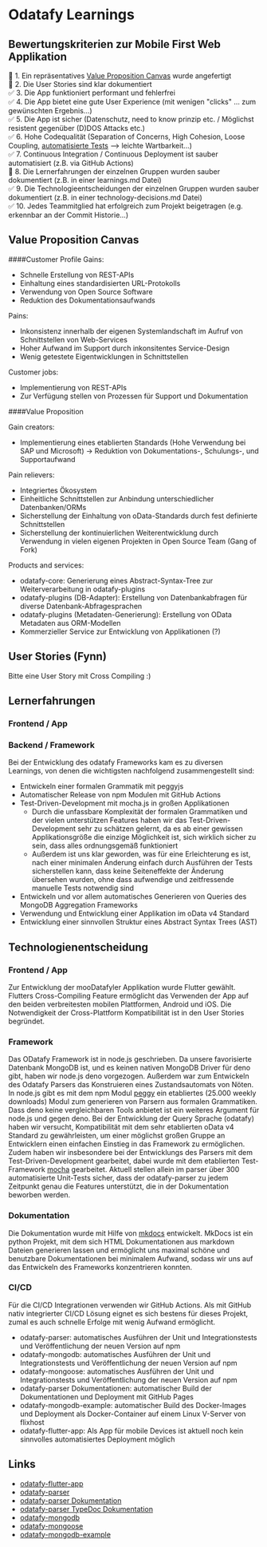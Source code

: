 # Odatafy Learnings

## Bewertungskriterien zur Mobile First Web Applikation
:large_orange_diamond: 1. Ein repräsentatives [Value Proposition Canvas](https://www.youtube.com/watch?v=ReM1uqmVfP0&t=3s) wurde angefertigt   
:large_orange_diamond: 2. Die User Stories sind klar dokumentiert   
:white_check_mark: 3. Die App funktioniert performant und fehlerfrei    
:white_check_mark: 4. Die App bietet eine gute User Experience (mit wenigen "clicks" ... zum gewünschten Ergebnis...)       
:white_check_mark: 5. Die App ist sicher (Datenschutz, need to know prinzip etc. / Möglichst resistent gegenüber (D)DOS Attacks etc.)     
:white_check_mark: 6. Hohe Codequalität (Separation of Concerns, High Cohesion, Loose Coupling, [automatisierte Tests](https://medium.com/remix-ide/solidity-unit-testing-using-remix-tests-part-1-bc10ab1be864) --> leichte Wartbarkeit...)    
:white_check_mark: 7. Continuous Integration / Continuous Deployment ist sauber automatisiert (z.B. via GitHub Actions)      
:large_orange_diamond: 8. Die Lernerfahrungen der einzelnen Gruppen wurden sauber dokumentiert (z.B. in einer learnings.md Datei)    
:white_check_mark: 9. Die Technologieentscheidungen der einzelnen Gruppen wurden sauber dokumentiert (z.B. in einer technology-decisions.md Datei)     
:white_check_mark: 10. Jedes Teammitglied hat erfolgreich zum Projekt beigetragen (e.g. erkennbar an der Commit Historie...)


## Value Proposition Canvas

####Customer Profile
Gains:
* Schnelle Erstellung von REST-APIs
* Einhaltung eines standardisierten URL-Protokolls
* Verwendung von Open Source Software
* Reduktion des Dokumentationsaufwands

Pains:
* Inkonsistenz innerhalb der eigenen Systemlandschaft im Aufruf von Schnittstellen von Web-Services
* Hoher Aufwand im Support durch inkonsitentes Service-Design
* Wenig getestete Eigentwicklungen in Schnittstellen

Customer jobs:
* Implementierung von REST-APIs
* Zur Verfügung stellen von Prozessen für Support und Dokumentation

####Value Proposition

Gain creators:
* Implementierung eines etablierten Standards (Hohe Verwendung bei SAP und Microsoft) -> Reduktion von Dokumentations-, Schulungs-, und Supportaufwand

Pain relievers:
* Integriertes Ökosystem
* Einheitliche Schnittstellen zur Anbindung unterschiedlicher Datenbanken/ORMs
* Sicherstellung der Einhaltung von oData-Standards durch fest definierte Schnittstellen
* Sicherstellung der kontinuierlichen Weiterentwicklung durch Verwendung in vielen eigenen Projekten in Open Source Team (Gang of Fork)

Products and services:
* odatafy-core: Generierung eines Abstract-Syntax-Tree zur Weiterverarbeitung in odatafy-plugins
* odatafy-plugins (DB-Adapter): Erstellung von Datenbankabfragen für diverse Datenbank-Abfragesprachen
* odatafy-plugins (Metadaten-Generierung): Erstellung von OData Metadaten aus ORM-Modellen
* Kommerzieller Service zur Entwicklung von Applikationen (?)

## User Stories (Fynn)
Bitte eine User Story mit Cross Compiling :)

## Lernerfahrungen
### Frontend / App

### Backend / Framework
Bei der Entwicklung des odatafy Frameworks kam es zu diversen Learnings, von denen die wichtigsten nachfolgend zusammengestellt sind:
* Entwickeln einer formalen Grammatik mit peggyjs
* Automatischer Release von npm Modulen mit GitHub Actions
* Test-Driven-Development mit mocha.js in großen Applikationen
    * Durch die unfassbare Komplexität der formalen Grammatiken und der vielen unterstützen Features haben wir das Test-Driven-Development sehr zu schätzen gelernt, da es ab einer gewissen Applikationsgröße die einzige Möglichkeit ist, sich wirklich sicher zu sein, dass alles ordnungsgemäß funktioniert
    * Außerdem ist uns klar geworden, was für eine Erleichterung es ist, nach einer minimalen Änderung einfach durch Ausführen der Tests sicherstellen kann, dass keine Seiteneffekte der Änderung übersehen wurden, ohne dass aufwendige und zeitfressende manuelle Tests notwendig sind
* Entwickeln und vor allem automatisches Generieren von Queries des MongoDB Aggregation Frameworks
* Verwendung und Entwicklung einer Applikation im oData v4 Standard
* Entwicklung einer sinnvollen Struktur eines Abstract Syntax Trees (AST)


## Technologienentscheidung
### Frontend / App
Zur Entwicklung der mooDatafyler Applikation wurde Flutter gewählt. Flutters Cross-Compiling Feature ermöglicht das Verwenden der App auf den beiden verbreitesten mobilen Plattformen, Android und iOS. Die Notwendigkeit der Cross-Plattform Kompatibilität ist in den User Stories begründet.
### Framework
Das ODatafy Framework ist in node.js geschrieben. Da unsere favorisierte Datenbank MongoDB ist, und es keinen nativen MongoDB Driver für deno gibt, haben wir node.js deno vorgezogen. Außerdem war zum Entwickeln des Odatafy Parsers das Konstruieren eines Zustandsautomats von Nöten. In node.js gibt es mit dem npm Modul [peggy](https://www.npmjs.com/package/peggy) ein etabliertes (25.000 weekly downloads) Modul zum generieren von Parsern aus formalen Grammatiken. Dass deno keine vergleichbaren Tools anbietet ist ein weiteres Argument für node.js und gegen deno.
Bei der Entwicklung der Query Sprache (odatafy) haben wir versucht, Kompatibilität mit dem sehr etablierten oData v4 Standard zu gewährleisten, um einer möglichst großen Gruppe an Entwicklern einen einfachen Einstieg in das Framework zu ermöglichen. 
Zudem haben wir insbesondere bei der Entwicklungs des Parsers mit dem Test-Driven-Development gearbeitet, dabei wurde mit dem etablierten Test-Framework [mocha](https://www.npmjs.com/package/mocha) gearbeitet. Aktuell stellen allein im parser über 300 automatisierte Unit-Tests sicher, dass der odatafy-parser zu jedem Zeitpunkt genau die Features unterstützt, die in der Dokumentation beworben werden.
### Dokumentation
Die Dokumentation wurde mit Hilfe von [mkdocs](https://www.mkdocs.org/) entwickelt. MkDocs ist ein python Projekt, mit dem sich HTML Dokumentationen aus markdown Dateien generieren lassen und ermöglicht uns maximal schöne und benutzbare Dokumentationen bei minimalem Aufwand, sodass wir uns auf das Entwickeln des Frameworks konzentrieren konnten.
### CI/CD
Für die CI/CD Integrationen verwenden wir GitHub Actions. Als mit GitHub nativ integrierter CI/CD Lösung eignet es sich bestens für dieses Projekt, zumal es auch schnelle Erfolge mit wenig Aufwand ermöglicht. 
* odatafy-parser: automatisches Ausführen der Unit und Integrationstests und Veröffentlichung der neuen Version auf npm
* odatafy-mongodb: automatisches Ausführen der Unit und Integrationstests und Veröffentlichung der neuen Version auf npm
* odatafy-mongoose: automatisches Ausführen der Unit und Integrationstests und Veröffentlichung der neuen Version auf npm
* odatafy-parser Dokumentationen: automatischer Build der Dokumentationen und Deployment mit GitHub Pages
* odatafy-mongodb-example: automatischer Build des Docker-Images und Deployment als Docker-Container auf einem Linux V-Server von flixhost
* odatafy-flutter-app: Als App für mobile Devices ist aktuell noch kein sinnvolles automatisiertes Deployment möglich 

## Links
* [odatafy-flutter-app](https://github.com/gang-of-fork/odatafy-flutter-app)
* [odatafy-parser](https://github.com/gang-of-fork/odatafy-parser)
* [odatafy-parser Dokumentation](https://gang-of-fork.github.io/odatafy-docs/)
* [odatafy-parser TypeDoc Dokumentation](https://gang-of-fork.github.io/odatafy-parser/)
* [odatafy-mongodb](https://github.com/gang-of-fork/odatafy-mongodb)
* [odatafy-mongoose](https://github.com/gang-of-fork/odatafy-mongoose)
* [odatafy-mongodb-example](https://github.com/gang-of-fork/odatafy-mongodb-example)

